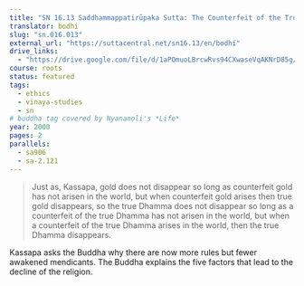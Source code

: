 ```yaml
---
title: "SN 16.13 Saddhammappatirūpaka Sutta: The Counterfeit of the True Teaching"
translator: bodhi
slug: "sn.016.013"
external_url: "https://suttacentral.net/sn16.13/en/bodhi"
drive_links:
  - "https://drive.google.com/file/d/1aPOmuoLBrcwRvs94CXwaseVqAKNrD85g/view?usp=drivesdk"
course: roots
status: featured
tags:
  - ethics
  - vinaya-studies
  - sn
# buddha tag covered by Nyanamoli's *Life*
year: 2000
pages: 2
parallels:
  - sa906
  - sa-2.121
---
```


> Just as, Kassapa, gold does not disappear so long as counterfeit gold has not arisen in the world, but when counterfeit gold arises then true gold disappears, so the true Dhamma does not disappear so long as a counterfeit of the true Dhamma has not arisen in the world, but when a counterfeit of the true Dhamma arises in the world, then the true Dhamma disappears.

Kassapa asks the Buddha why there are now more rules but fewer awakened mendicants. The Buddha explains the five factors that lead to the decline of the religion.
